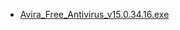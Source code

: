 * [Avira_Free_Antivirus_v15.0.34.16.exe](https://sectools.obs.cn-south-1.myhuaweicloud.com/pwk/antivirus_evasion/Avira_Free_Antivirus_v15.0.34.16.exe)